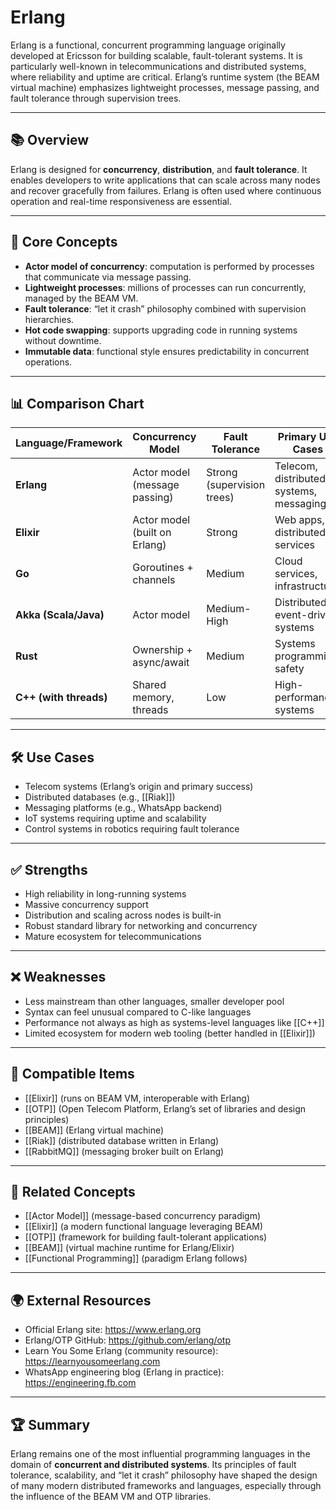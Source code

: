 # Erlang

Erlang is a functional, concurrent programming language originally developed at Ericsson for building scalable, fault-tolerant systems. It is particularly well-known in telecommunications and distributed systems, where reliability and uptime are critical. Erlang’s runtime system (the BEAM virtual machine) emphasizes lightweight processes, message passing, and fault tolerance through supervision trees.

---

## 📚 Overview

Erlang is designed for **concurrency**, **distribution**, and **fault tolerance**. It enables developers to write applications that can scale across many nodes and recover gracefully from failures. Erlang is often used where continuous operation and real-time responsiveness are essential.

---

## 🧠 Core Concepts

- **Actor model of concurrency**: computation is performed by processes that communicate via message passing.
- **Lightweight processes**: millions of processes can run concurrently, managed by the BEAM VM.
- **Fault tolerance**: “let it crash” philosophy combined with supervision hierarchies.
- **Hot code swapping**: supports upgrading code in running systems without downtime.
- **Immutable data**: functional style ensures predictability in concurrent operations.

---

## 📊 Comparison Chart

| Language/Framework     | Concurrency Model       | Fault Tolerance | Primary Use Cases                  | VM/Runtime       |
|-------------------------|-------------------------|-----------------|------------------------------------|------------------|
| **Erlang**             | Actor model (message passing) | Strong (supervision trees) | Telecom, distributed systems, messaging | BEAM VM |
| **Elixir**             | Actor model (built on Erlang) | Strong | Web apps, distributed services | BEAM VM |
| **Go**                 | Goroutines + channels   | Medium          | Cloud services, infrastructure     | Native runtime   |
| **Akka (Scala/Java)**  | Actor model             | Medium-High     | Distributed event-driven systems   | JVM              |
| **Rust**               | Ownership + async/await | Medium          | Systems programming, safety        | Native           |
| **C++ (with threads)** | Shared memory, threads  | Low             | High-performance systems           | Native           |

---

## 🛠️ Use Cases

- Telecom systems (Erlang’s origin and primary success)
- Distributed databases (e.g., [[Riak]])
- Messaging platforms (e.g., WhatsApp backend)
- IoT systems requiring uptime and scalability
- Control systems in robotics requiring fault tolerance

---

## ✅ Strengths

- High reliability in long-running systems
- Massive concurrency support
- Distribution and scaling across nodes is built-in
- Robust standard library for networking and concurrency
- Mature ecosystem for telecommunications

---

## ❌ Weaknesses

- Less mainstream than other languages, smaller developer pool
- Syntax can feel unusual compared to C-like languages
- Performance not always as high as systems-level languages like [[C++]]
- Limited ecosystem for modern web tooling (better handled in [[Elixir]])

---

## 🔧 Compatible Items

- [[Elixir]] (runs on BEAM VM, interoperable with Erlang)
- [[OTP]] (Open Telecom Platform, Erlang’s set of libraries and design principles)
- [[BEAM]] (Erlang virtual machine)
- [[Riak]] (distributed database written in Erlang)
- [[RabbitMQ]] (messaging broker built on Erlang)

---

## 📑 Related Concepts

- [[Actor Model]] (message-based concurrency paradigm)
- [[Elixir]] (a modern functional language leveraging BEAM)
- [[OTP]] (framework for building fault-tolerant applications)
- [[BEAM]] (virtual machine runtime for Erlang/Elixir)
- [[Functional Programming]] (paradigm Erlang follows)

---

## 🌍 External Resources

- Official Erlang site: https://www.erlang.org
- Erlang/OTP GitHub: https://github.com/erlang/otp
- Learn You Some Erlang (community resource): https://learnyousomeerlang.com
- WhatsApp engineering blog (Erlang in practice): https://engineering.fb.com

---

## 🏆 Summary

Erlang remains one of the most influential programming languages in the domain of **concurrent and distributed systems**. Its principles of fault tolerance, scalability, and “let it crash” philosophy have shaped the design of many modern distributed frameworks and languages, especially through the influence of the BEAM VM and OTP libraries.
